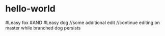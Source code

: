 # hello-world
#Leasy fox
#AND
#Leasy dog
//some additional edit
//continue editing on master while branched dog persists
